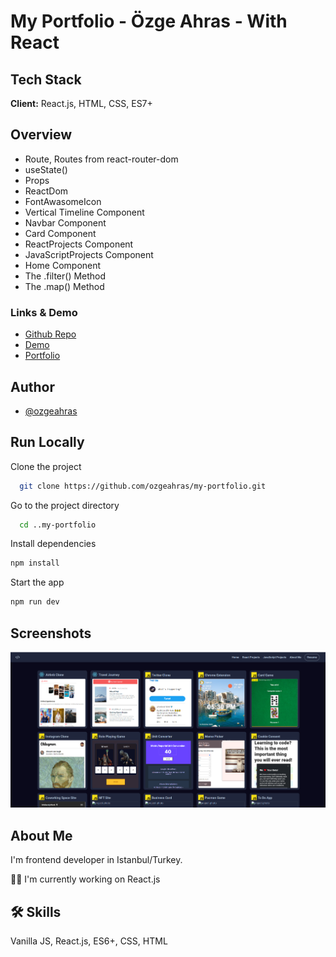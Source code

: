 # My Portfolio - Özge Ahras - With React

## Tech Stack

**Client:** React.js, HTML, CSS, ES7+

## Overview

- Route, Routes from react-router-dom
- useState()
- Props
- ReactDom
- FontAwasomeIcon
- Vertical Timeline Component
- Navbar Component
- Card Component
- ReactProjects Component
- JavaScriptProjects Component
- Home Component
- The .filter() Method
- The .map() Method

### Links & Demo

- [Github Repo](https://github.com/ozgeahras/my-portfolio)
- [Demo](https://ozgeahras.github.io/my-portfolio/)
- [Portfolio](https://ozgeahras.com)

## Author

- [@ozgeahras](https://github.com/ozgeahras)

## Run Locally

Clone the project

```bash
  git clone https://github.com/ozgeahras/my-portfolio.git
```

Go to the project directory

```bash
  cd ..my-portfolio
```

Install dependencies

```bash
npm install
```

Start the app

```bash
npm run dev
```

## Screenshots

![App Screenshot](https://github.com/ozgeahras/my-portfolio/blob/master/public/assets/screenshot.png)

## About Me

I'm frontend developer in Istanbul/Turkey.

👩‍💻 I'm currently working on React.js

## 🛠 Skills

Vanilla JS, React.js, ES6+, CSS, HTML

